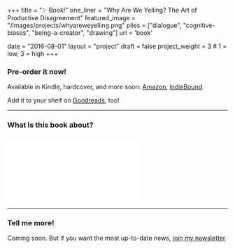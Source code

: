 +++
title = "✨ Book!"
one_liner = "Why Are We Yelling? The Art of Productive Disagreement"
featured_image = "/images/projects/whyareweyelling.png"
piles = ["dialogue", "cognitive-biases", "being-a-creator", "drawing"]
url = 'book'

date = "2016-08-01"
layout = "project"
draft = false
project_weight = 3 # 1 = low, 3 = high
+++

### Pre-order it now! 
Available in Kindle, hardcover, and more soon: <a href="https://amzn.to/2PNINcO">Amazon</a>, <a href="https://www.indiebound.org/book/9780525540106">IndieBound</a>. 

Add it to your shelf on <a href="https://www.goodreads.com/book/show/44279111-why-are-we-yelling?ac=1&from_search=true" target="_new">Goodreads</a>, too!

----

### What is this book about?

<div class="responsive-container"><iframe class="responsive-iframe" src="//slides.com/busterbenson/why-are-we-yelling/embed" scrolling="no" frameborder="0" webkitallowfullscreen mozallowfullscreen allowfullscreen></iframe></div>

----

### Tell me more!

Coming soon. But if you want the most up-to-date news, [join my newsletter](https://buster.substack.com).



